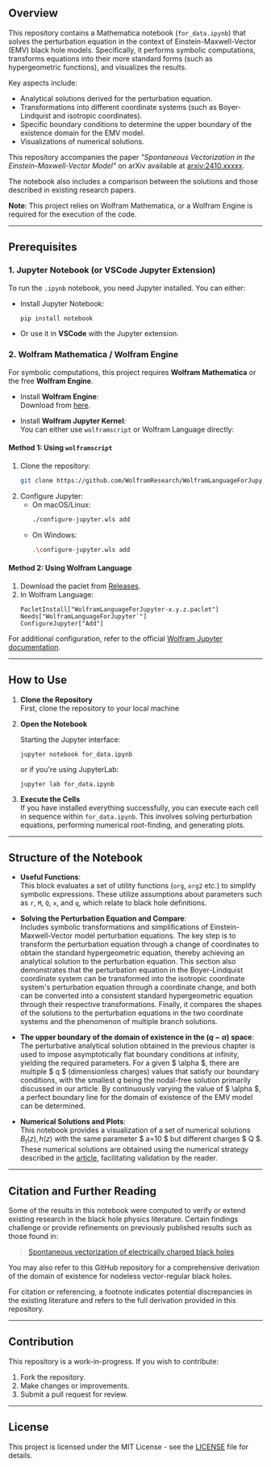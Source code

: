 ## Overview

This repository contains a Mathematica notebook (`for_data.ipynb`) that solves the perturbation equation in the context of Einstein-Maxwell-Vector (EMV) black hole models. Specifically, it performs symbolic computations, transforms equations into their more standard forms (such as hypergeometric functions), and visualizes the results.

Key aspects include:

- Analytical solutions derived for the perturbation equation.
- Transformations into different coordinate systems (such as Boyer-Lindquist and isotropic coordinates).
- Specific boundary conditions to determine the upper boundary of the existence domain for the EMV model.
- Visualizations of numerical solutions.

This repository accompanies the paper *"Spontaneous Vectorization in the Einstein-Maxwell-Vector Model"* on arXiv available at [arxiv:2410.xxxxx](https://arxiv.org/abs/2410.xxxxx).

The notebook also includes a comparison between the solutions and those described in existing research papers.

**Note**: This project relies on Wolfram Mathematica, or a Wolfram Engine is required for the execution of the code.

---

## Prerequisites

### 1. Jupyter Notebook (or VSCode Jupyter Extension)
To run the `.ipynb` notebook, you need Jupyter installed. You can either:

- Install Jupyter Notebook:
  ```bash
  pip install notebook
  ```
  
- Or use it in **VSCode** with the Jupyter extension.

### 2. Wolfram Mathematica / Wolfram Engine
For symbolic computations, this project requires **Wolfram Mathematica** or the free **Wolfram Engine**.

- Install **Wolfram Engine**:  
  Download from [here](https://www.wolfram.com/engine/).

- Install **Wolfram Jupyter Kernel**:  
  You can either use `wolframscript` or Wolfram Language directly:

#### Method 1: Using `wolframscript`
1. Clone the repository:
   ```bash
   git clone https://github.com/WolframResearch/WolframLanguageForJupyter.git
   ```
2. Configure Jupyter:
   - On macOS/Linux:
     ```bash
     ./configure-jupyter.wls add
     ```
   - On Windows:
     ```bash
     .\configure-jupyter.wls add
     ```

#### Method 2: Using Wolfram Language
1. Download the paclet from [Releases](https://github.com/WolframResearch/WolframLanguageForJupyter/releases).
2. In Wolfram Language:
   ```wolfram
   PacletInstall["WolframLanguageForJupyter-x.y.z.paclet"]
   Needs["WolframLanguageForJupyter`"]
   ConfigureJupyter["Add"]
   ```

For additional configuration, refer to the official [Wolfram Jupyter documentation](https://github.com/WolframResearch/WolframLanguageForJupyter).

---

## How to Use

1. **Clone the Repository**  
   First, clone the repository to your local machine

2. **Open the Notebook**  

   Starting the Jupyter interface:
   ```
   jupyter notebook for_data.ipynb
   ```
   or if you're using JupyterLab:
   ```
   jupyter lab for_data.ipynb
   ```

3. **Execute the Cells**  
   If you have installed everything successfully, you can execute each cell in sequence within `for_data.ipynb`. This involves solving perturbation equations, performing numerical root-finding, and generating plots.

---

## Structure of the Notebook

- **Useful Functions**:  
  This block evaluates a set of utility functions (`org`, `org2` etc.) to simplify symbolic expressions. These utilize assumptions about parameters such as `r`, `M`, `Q`, `x`, and `q`, which relate to black hole definitions.
  
- **Solving the Perturbation Equation and Compare**:  
  Includes symbolic transformations and simplifications of Einstein-Maxwell-Vector model perturbation equations. The key step is to transform the perturbation equation through a change of coordinates to obtain the standard hypergeometric equation, thereby achieving an analytical solution to the perturbation equation. This section also demonstrates that the perturbation equation in the Boyer-Lindquist coordinate system can be transformed into the isotropic coordinate system's perturbation equation through a coordinate change, and both can be converted into a consistent standard hypergeometric equation through their respective transformations. Finally, it compares the shapes of the solutions to the perturbation equations in the two coordinate systems and the phenomenon of multiple branch solutions.
- **The upper boundary of the domain of existence  in the $(q-\alpha )$ space**:
  The perturbative analytical solution obtained in the previous chapter is used to impose asymptotically flat boundary conditions at infinity, yielding the required parameters. For a given $ \alpha  $, there are multiple $ q $ (dimensionless charges) values that satisfy our boundary conditions, with the smallest $q$  being the nodal-free solution primarily discussed in our article. By continuously varying the value of $ \alpha  $, a perfect boundary line for the domain of existence of the EMV model can be determined.
- **Numerical Solutions and Plots**:  
  This notebook provides a visualization of a set of numerical solutions $B_t(z), h(z)$ with the same parameter $ a=10 $ but different charges $ Q $. These numerical solutions are obtained using the numerical strategy described in the [article](https://doi.org/10.1103/PhysRevD.103.044004), facilitating validation by the reader.

---

## Citation and Further Reading

Some of the results in this notebook were computed to verify or extend existing research in the black hole physics literature. Certain findings challenge or provide refinements on previously published results such as those found in:

> [Spontaneous vectorization of electrically charged black holes](https://doi.org/10.1103/PhysRevD.103.044004)

You may also refer to this GitHub repository for a comprehensive derivation of the domain of existence for nodeless vector-regular black holes.

For citation or referencing, a footnote indicates potential discrepancies in the existing literature and refers to the full derivation provided in this repository.

---

## Contribution

This repository is a work-in-progress. If you wish to contribute:

1. Fork the repository.
2. Make changes or improvements.
3. Submit a pull request for review.

---

## License

This project is licensed under the MIT License - see the [LICENSE](LICENSE) file for details.
